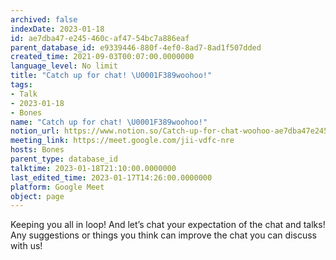 ```yaml
---
archived: false
indexDate: 2023-01-18
id: ae7dba47-e245-460c-af47-54bc7a886eaf
parent_database_id: e9339446-880f-4ef0-8ad7-8ad1f507dded
created_time: 2021-09-03T00:07:00.0000000
language_level: No limit
title: "Catch up for chat! \U0001F389woohoo!"
tags:
- Talk
- 2023-01-18
- Bones
name: "Catch up for chat! \U0001F389woohoo!"
notion_url: https://www.notion.so/Catch-up-for-chat-woohoo-ae7dba47e245460caf4754bc7a886eaf
meeting_link: https://meet.google.com/jii-vdfc-nre
hosts: Bones
parent_type: database_id
talktime: 2023-01-18T21:10:00.0000000
last_edited_time: 2023-01-17T14:26:00.0000000
platform: Google Meet
object: page
---
```


Keeping you all in loop! And let’s chat your expectation of the chat and talks!
Any suggestions or things you think can improve the chat you can discuss with us!





